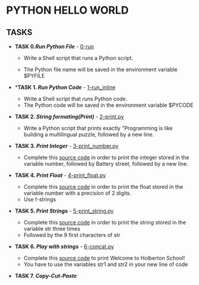 # PYTHON HELLO WORLD


## TASKS 
-  **TASK 0._Run Python File_** - [0-run](https://github.com/washucode/alx-higher_level_programming/blob/main/0x00-python-hello_world/0-run)
   - Write a Shell script that runs a Python script.

   - The Python file name will be saved in the environment variable $PYFILE

- ***TASK 1. _Run Python Code_** - [1-run_inline](https://github.com/washucode/alx-higher_level_programming/blob/main/0x00-python-hello_world/1-run_inline)
  - Write a Shell script that runs Python code.
  - The Python code will be saved in the environment variable $PYCODE

- **TASK 2. _String formating(Print)_** - [2-print.py](https://github.com/washucode/alx-higher_level_programming/blob/main/0x00-python-hello_world/2-print.py)
   - Write a Python script that prints exactly "Programming is like building a multilingual puzzle, followed by a new line.

- **TASK 3. _Print Integer_** - [3-print_number.py](https://github.com/washucode/alx-higher_level_programming/blob/main/0x00-python-hello_world/3-print_number.py)
    - Complete this [source code](https://github.com/alx-tools/0x00.py/blob/master/3-print_number.py) in order to print the integer stored in the variable number, followed by Battery street, followed by a new line. 

- **TASK 4. _Print Float_** - [4-print_float.py](https://github.com/washucode/alx-higher_level_programming/blob/main/0x00-python-hello_world/4-print_float.py)
    - Complete this [source code](https://github.com/alx-tools/0x00.py/blob/master/4-print_float.py) in order to print the float stored in the variable number with a precision of 2 digits.
    - Use f-strings
  
- **TASK 5. _Print Strings_** - [5-print_string.py](https://github.com/washucode/alx-higher_level_programming/blob/main/0x00-python-hello_world/4-print_string.py)
    - Complete this [source code](https://github.com/alx-tools/0x00.py/blob/master/5-print_string.py) in order to print the string stored in the variable str three times
    - Followed by the 9 first characters of str

- **TASK 6. _Play with strings_** - [6-concat.py](https://github.com/washucode/alx-higher_level_programming/blob/main/0x00-python-hello_world/6-concat.py)
    - Complete this [source code](https://github.com/alx-tools/0x00.py/blob/master/6-concat.py)  to print Welcome to Holberton School!
    - You have to use the variables str1 and str2 in your new line of code

- **TASK 7. _Copy-Cut-Paste_**

